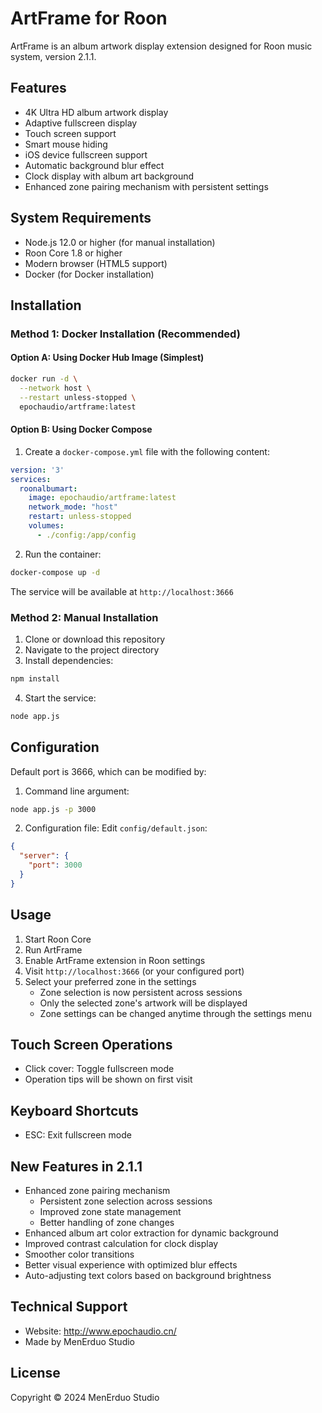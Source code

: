 # ArtFrame for Roon

ArtFrame is an album artwork display extension designed for Roon music system, version 2.1.1.

## Features

- 4K Ultra HD album artwork display
- Adaptive fullscreen display
- Touch screen support
- Smart mouse hiding
- iOS device fullscreen support
- Automatic background blur effect
- Clock display with album art background
- Enhanced zone pairing mechanism with persistent settings

## System Requirements

- Node.js 12.0 or higher (for manual installation)
- Roon Core 1.8 or higher
- Modern browser (HTML5 support)
- Docker (for Docker installation)

## Installation

### Method 1: Docker Installation (Recommended)

#### Option A: Using Docker Hub Image (Simplest)
```bash
docker run -d \
  --network host \
  --restart unless-stopped \
  epochaudio/artframe:latest
```

#### Option B: Using Docker Compose
1. Create a `docker-compose.yml` file with the following content:
```yaml
version: '3'
services:
  roonalbumart:
    image: epochaudio/artframe:latest
    network_mode: "host"
    restart: unless-stopped
    volumes:
      - ./config:/app/config
```
2. Run the container:
```bash
docker-compose up -d
```

The service will be available at `http://localhost:3666`

### Method 2: Manual Installation

1. Clone or download this repository
2. Navigate to the project directory
3. Install dependencies:
```bash
npm install
```
4. Start the service:
```bash
node app.js
```

## Configuration

Default port is 3666, which can be modified by:

1. Command line argument:
```bash
node app.js -p 3000
```

2. Configuration file:
Edit `config/default.json`:
```json
{
  "server": {
    "port": 3000
  }
}
```

## Usage

1. Start Roon Core
2. Run ArtFrame
3. Enable ArtFrame extension in Roon settings
4. Visit `http://localhost:3666` (or your configured port)
5. Select your preferred zone in the settings
   - Zone selection is now persistent across sessions
   - Only the selected zone's artwork will be displayed
   - Zone settings can be changed anytime through the settings menu

## Touch Screen Operations

- Click cover: Toggle fullscreen mode
- Operation tips will be shown on first visit

## Keyboard Shortcuts

- ESC: Exit fullscreen mode

## New Features in 2.1.1

- Enhanced zone pairing mechanism
  - Persistent zone selection across sessions
  - Improved zone state management
  - Better handling of zone changes
- Enhanced album art color extraction for dynamic background
- Improved contrast calculation for clock display
- Smoother color transitions
- Better visual experience with optimized blur effects
- Auto-adjusting text colors based on background brightness

## Technical Support

- Website: http://www.epochaudio.cn/
- Made by MenErduo Studio

## License

Copyright © 2024 MenErduo Studio

